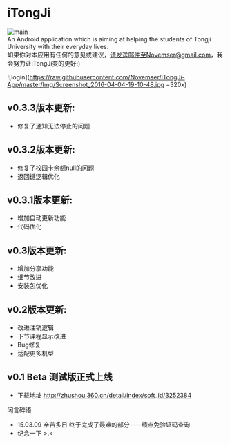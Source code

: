 iTongJi
==============================
![main](https://github.com/Novemser/iTongJi-App/blob/master/Img/love.jpg)  
An Android application which is aiming at helping the students of Tongji University with their everyday lives.     
如果你对本应用有任何的意见或建议，请发送邮件至Novemser@gmail.com，我会努力让iTongJi变的更好:)

![login](https://raw.githubusercontent.com/Novemser/iTongJi-App/master/Img/Screenshot_2016-04-04-19-10-48.jpg =320x)

v0.3.3版本更新:
----------------------
- 修复了通知无法停止的问题

v0.3.2版本更新:
--------------------
- 修复了校园卡余额null的问题
- 返回键逻辑优化

v0.3.1版本更新:
--------------------
- 增加自动更新功能
- 代码优化



v0.3版本更新:
--------------------
- 增加分享功能
- 细节改进
- 安装包优化



v0.2版本更新:
--------------------
- 改进注销逻辑
- 下节课程显示改进
- Bug修复
- 适配更多机型



v0.1 Beta 测试版正式上线
--------------------
- 下载地址 http://zhushou.360.cn/detail/index/soft_id/3252384



闲言碎语
- 15.03.09 辛苦多日 终于完成了最难的部分——绩点免验证码查询
- 纪念一下 >.<

